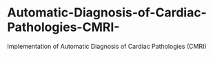 # Automatic-Diagnosis-of-Cardiac-Pathologies-CMRI-
Implementation of Automatic Diagnosis of Cardiac Pathologies (CMRI)
